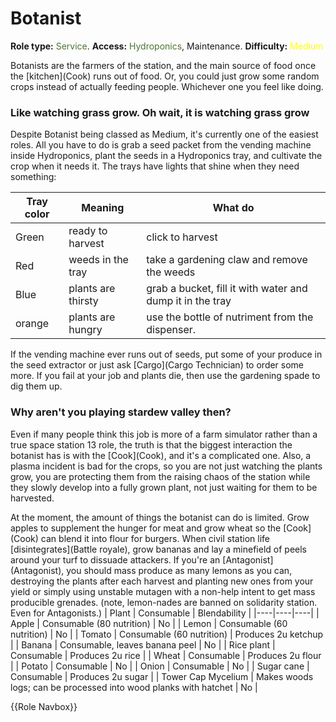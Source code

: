 # Botanist
**Role type:** <font color= "#4e7331">Service</font>. **Access:** <font color="#4e7331">Hydroponics</font>, Maintenance. **Difficulty:** <font color="Yellow">Medium</font>

Botanists are the farmers of the station, and the main source of food once the \[kitchen](Cook) runs out of food. Or, you could just grow some random crops instead of actually feeding people. Whichever one you feel like doing.


### Like watching grass grow. Oh wait, it is watching grass grow

Despite Botanist being classed as Medium, it's currently one of the easiest roles. All you have to do is grab a seed packet from the vending machine inside Hydroponics, plant the seeds in a Hydroponics tray, and cultivate the crop when it needs it. The trays have lights that shine when they need something:

| Tray color | Meaning | What do |
|----|----|----|
| Green | ready to harvest | click to harvest |
| Red | weeds in the tray | take a gardening claw and remove the weeds |
| Blue | plants are thirsty | grab a bucket, fill it with water and dump it in the tray |
| orange | plants are hungry | use the bottle of nutriment from the dispenser. |


If the vending machine ever runs out of seeds, put some of your produce in the seed extractor or just ask \[Cargo](Cargo Technician) to order some more. If you fail at your job and plants die, then use the gardening spade to dig them up.
### Why aren't you playing stardew valley then?

Even if many people think this job is more of a farm simulator rather than a true space station 13 role, the truth is that the biggest interaction the botanist has is with the \[Cook](Cook), and it's a complicated one. Also, a plasma incident is bad for the crops, so you are not just watching the plants grow, you are protecting them from the raising chaos of the station while they slowly develop into a fully grown plant, not just waiting for them to be harvested. 


At the moment, the amount of things the botanist can do is limited. Grow apples to supplement the hunger for meat and grow wheat so the \[Cook](Cook) can blend it into flour for burgers. When civil station life \[disintegrates](Battle royale), grow bananas and lay a minefield of peels around your turf to dissuade attackers. If you're an \[Antagonist](Antagonist), you should mass produce as many lemons as you can, destroying the plants after each harvest and planting new ones from your yield or simply using unstable mutagen with a non-help intent to get mass producible grenades. (note, lemon-nades are banned on solidarity station. Even for Antagonists.)
| Plant | Consumable | Blendability |
|----|----|----|
| Apple | Consumable (80 nutrition) | No |
| Lemon | Consumable (60 nutrition) | No |
| Tomato | Consumable (60 nutrition) | Produces 2u ketchup |
| Banana | Consumable, leaves banana peel | No |
| Rice plant | Consumable | Produces 2u rice |
| Wheat | Consumable | Produces 2u flour |
| Potato | Consumable | No |
| Onion | Consumable | No |
| Sugar cane | Consumable | Produces 2u sugar |
| Tower Cap Mycelium | Makes woods logs; can be processed into wood planks with hatchet | No |

{{Role Navbox}}

